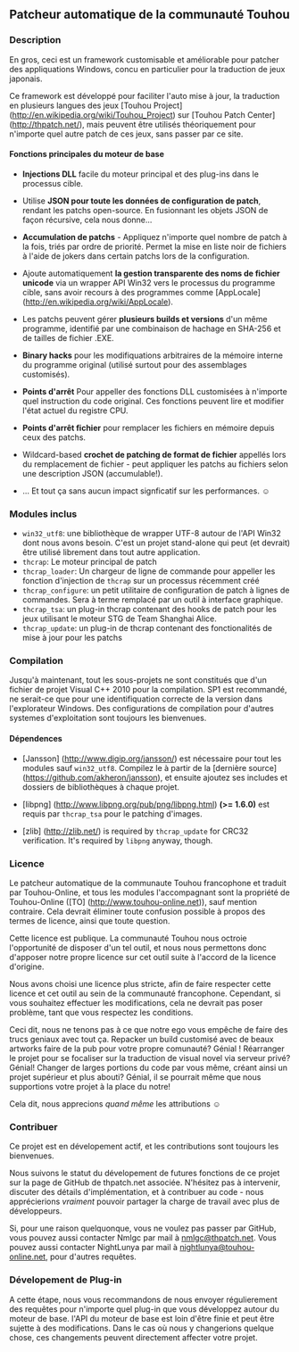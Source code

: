 Patcheur automatique de la communauté Touhou
--------------------------------------------

### Description ###

En gros, ceci est un framework customisable et améliorable pour patcher des appliquations Windows, concu en particulier pour la traduction de jeux japonais.

Ce framework est développé pour faciliter l'auto mise à jour, la traduction en plusieurs langues des jeux [Touhou Project] (http://en.wikipedia.org/wiki/Touhou_Project) sur [Touhou Patch Center] (http://thpatch.net/), mais peuvent être utilisés théoriquement pour n'importe quel autre patch de ces jeux, sans passer par ce site.

#### Fonctions principales du moteur de base #####

* **Injections DLL** facile du moteur principal et des plug-ins dans le processus cible.

* Utilise **JSON pour toute les données de configuration de patch**, rendant les patchs open-source. En fusionnant les objets JSON de façon récursive, cela nous donne...

* **Accumulation de patchs** - Appliquez n'importe quel nombre de patch à la fois, triés par ordre de priorité. Permet la mise en liste noir de fichiers à l'aide de jokers dans certain patchs lors de la configuration.

* Ajoute automatiquement **la gestion transparente des noms de fichier unicode** via un wrapper API Win32 vers le processus du programme cible, sans avoir recours à des programmes comme [AppLocale] (http://en.wikipedia.org/wiki/AppLocale).

* Les patchs peuvent gérer **plusieurs builds et versions** d'un même programme, identifié par une combinaison de hachage en SHA-256 et de tailles de fichier .EXE.

* **Binary hacks** pour les modifiquations arbitraires de la mémoire interne du programme original (utilisé surtout pour des assemblages customisés).

* **Points d'arrêt** Pour appeller des fonctions DLL customisées à n'importe quel instruction du code original. Ces fonctions peuvent lire et modifier l'état actuel du registre CPU.

 * **Points d'arrêt fichier** pour remplacer les fichiers en mémoire depuis ceux des patchs.

* Wildcard-based **crochet de patching de format de fichier** appellés lors du remplacement de fichier - peut appliquer les patchs au fichiers selon une description JSON (accumulable!).

* ... Et tout ça sans aucun impact signficatif sur les performances. ☺

### Modules inclus ###

* `win32_utf8`: une bibliothèque de wrapper UTF-8 autour de l'API Win32 dont nous avons besoin. C'est un projet stand-alone qui peut (et devrait) être utilisé librement dans tout autre application.
* `thcrap`: Le moteur principal de patch
* `thcrap_loader`: Un chargeur de ligne de commande pour appeller les fonction d'injection de `thcrap` sur un processus récemment créé
* `thcrap_configure`: un petit utilitaire de configuration de patch à lignes de commandes. Sera à terme remplacé par un outil à interface graphique.
* `thcrap_tsa`: un plug-in thcrap contenant des hooks de patch pour les jeux utilisant le moteur STG de Team Shanghai Alice.
* `thcrap_update`: un plug-in de thcrap contenant des fonctionalités de mise à jour pour les patchs

### Compilation ###

Jusqu'à maintenant, tout les sous-projets ne sont constitués que d'un fichier de projet Visual C++ 2010 pour la compilation. SP1 est recommandé, ne serait-ce que pour une identifiquation correcte de la version dans l'explorateur Windows. Des configurations de compilation pour d'autres systemes d'exploitation sont toujours les bienvenues.

#### Dépendences ####

* [Jansson] (http://www.digip.org/jansson/) est nécessaire pour tout les modules sauf `win32_utf8`. Compilez le à partir de la [dernière source] (https://github.com/akheron/jansson), et ensuite ajoutez ses includes et dossiers de bibliothèques à chaque projet.

* [libpng] (http://www.libpng.org/pub/png/libpng.html) **(>= 1.6.0)** est requis par `thcrap_tsa` pour le patching d'images.

* [zlib] (http://zlib.net/) is required by `thcrap_update` for CRC32 verification. It's required by `libpng` anyway, though.

### Licence ###

Le patcheur automatique de la communaute Touhou francophone et traduit par Touhou-Online, et tous les modules l'accompagnant sont la propriété de Touhou-Online ([TO] (http://www.touhou-online.net)), sauf mention contraire. Cela devrait éliminer toute confusion possible à propos des termes de licence, ainsi que toute question.

Cette licence est publique. La communauté Touhou nous octroie l'opportunité de disposer d'un tel outil, et nous nous permettons donc d'apposer notre propre licence sur cet outil suite à l'accord de la licence d'origine.

Nous avons choisi une licence plus stricte, afin de faire respecter cette licence et cet outil au sein de la communauté francophone. Cependant, si vous souhaitez effectuer les modifications, cela ne devrait pas poser problème, tant que vous respectez les conditions.

Ceci dit, nous ne tenons pas à ce que notre ego vous empêche de faire des trucs geniaux avec tout ça. Repacker un build customisé avec de beaux artworks faire de la pub pour votre propre comunauté? Génial ! Réarranger le projet pour se focaliser sur la traduction de visual novel via serveur privé? Génial! Changer de larges portions du code par vous même, créant ainsi un projet supérieur et plus abouti? Génial, il se pourrait même que nous supportions votre projet à la place du notre!

Cela dit, nous apprecions *quand même* les attributions ☺

### Contribuer ###

Ce projet est en dévelopement actif, et les contributions sont toujours les bienvenues.

Nous suivons le statut du dévelopement de futures fonctions de ce projet sur la page de GitHub de thpatch.net associée. N'hésitez pas à intervenir, discuter des détails d'implémentation, et à contribuer au code - nous apprécierions *vraiment* pouvoir partager la charge de travail avec plus de développeurs.

Si, pour une raison quelquonque, vous ne voulez pas passer par GitHub, vous pouvez aussi contacter Nmlgc par mail à nmlgc@thpatch.net. Vous pouvez aussi contacter NightLunya par mail à nightlunya@touhou-online.net, pour d'autres requêtes.

### Dévelopement de Plug-in ###

A cette étape, nous vous recommandons de nous envoyer régulierement des requêtes pour n'importe quel plug-in que vous développez autour du moteur de base. l'API du moteur de base est loin d'être finie et peut être sujette à des modifications. Dans le cas où nous y changerions quelque chose, ces changements peuvent directement affecter votre projet.
